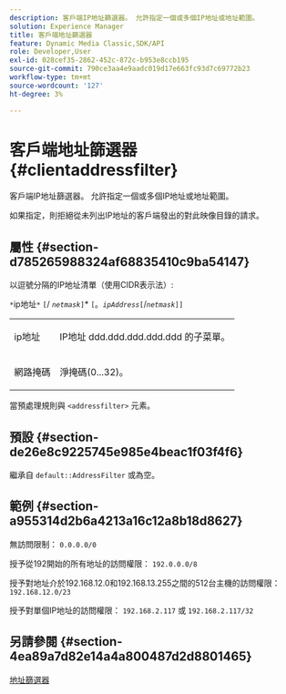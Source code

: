 ```yaml
---
description: 客戶端IP地址篩選器。 允許指定一個或多個IP地址或地址範圍。
solution: Experience Manager
title: 客戶端地址篩選器
feature: Dynamic Media Classic,SDK/API
role: Developer,User
exl-id: 028cef35-2862-452c-872c-b953e8ccb195
source-git-commit: 790ce3aa4e9aadc019d17e663fc93d7c69772b23
workflow-type: tm+mt
source-wordcount: '127'
ht-degree: 3%

---
```


# 客戶端地址篩選器{#clientaddressfilter}

客戶端IP地址篩選器。 允許指定一個或多個IP地址或地址範圍。

如果指定，則拒絕從未列出IP地址的客戶端發出的對此映像目錄的請求。

## 屬性 {#section-d785265988324af68835410c9ba54147}

以逗號分隔的IP地址清單（使用CIDR表示法）:

`*`ip地址`*` `[`/ *`netmask`*`]`&#42; `[`。*`ipAddress`*`[`/*`netmask`*`]]`

<table id="simpletable_9F82BB0D42A9434883F2F70A2A92898C"> 
 <tr class="strow"> 
  <td class="stentry"> <p><span class="varname"> ip地址</span> </p> </td> 
  <td class="stentry"> <p>IP地址 <span class="varname"> ddd.ddd.ddd.ddd.ddd</span> 的子菜單。 </p></td> 
 </tr> 
 <tr class="strow"> 
  <td class="stentry"> <p><span class="varname"> 網路掩碼</span> </p></td> 
  <td class="stentry"> <p>淨掩碼(0...32)。 </p></td> 
 </tr> 
</table>

當預處理規則與 `<addressfilter>` 元素。

## 預設 {#section-de26e8c9225745e985e4beac1f03f4f6}

繼承自 `default::AddressFilter` 或為空。

## 範例 {#section-a955314d2b6a4213a16c12a8b18d8627}

無訪問限制： `0.0.0.0/0`

授予從192開始的所有地址的訪問權限： `192.0.0.0/8`

授予對地址介於192.168.12.0和192.168.13.255之間的512台主機的訪問權限： `192.168.12.0/23`

授予對單個IP地址的訪問權限： `192.168.2.117` 或 `192.168.2.117/32`

## 另請參閱 {#section-4ea89a7d82e14a4a800487d2d8801465}

[地址篩選器](../../../../../is-api/image-catalog/image-serving-api-ref/c-image-catalog-reference/c-rule-set-reference/r-addressfilter-rule.md#reference-48c369f56ecd4034b410da5a94a9dfd1)
